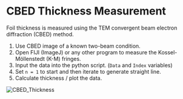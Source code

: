 # CBED Thickness Measurement

Foil thickness is measured using the TEM convergent beam electron diffraction (CBED) method.

1) Use CBED image of a known two-beam condition.
2) Open FIJI (ImageJ) or any other program to measure the Kossel-Möllenstedt (K-M) fringes.
3) Input the data into the python script. (`Data` and `Index` variables)
4) Set `n = 1` to start and then iterate to generate straight line.
5) Calculate thickness / plot the data.

![CBED_Thickness](https://user-images.githubusercontent.com/72528278/193471883-a91f4b7a-89ae-4add-980a-c3aca3ca1d9c.png)
